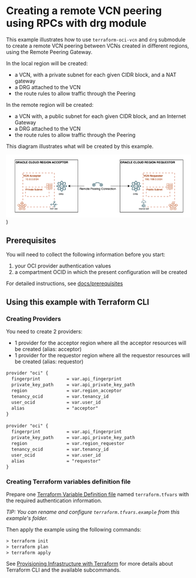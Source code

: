 # Creating a remote VCN peering using RPCs with drg module

[Terraform Variable Definition file]:https://www.terraform.io/docs/language/values/variables.html#variable-definitions-tfvars-files
[Input Variables]:https://www.terraform.io/docs/language/values/variables.html
[Local Values]:https://www.terraform.io/docs/language/values/locals.html
[Named Values]:https://www.terraform.io/docs/language/expressions/references.html
[docs/prerequisites]:https://github.com/oracle-terraform-modules/terraform-oci-vcn/blob/main/docs/prerequisites.adoc
[docs/terraformoptions]:https://github.com/oracle-terraform-modules/terraform-oci-vcn/blob/main/docs/terraformoptions.adoc
[docs/routing_rules]:https://github.com/oracle-terraform-modules/terraform-oci-vcn/blob/main/docs/routing_rules.adoc
[Provisioning Infrastructure with Terraform]:https://www.terraform.io/docs/cli/run/index.html

This example illustrates how to use `terraform-oci-vcn` and `drg` submodule to create a remote VCN peering between VCNs created in different regions, using the Remote Peering Gateway.

In the local region will be created: 
- a VCN, with a private subnet for each given CIDR block, and a NAT gateway
- a DRG attached to the VCN
- the route rules to allow traffic through the Peering

In the remote region will be created:
- a VCN with, a public subnet for each given CIDR block, and an Internet Gateway
- a DRG attached to the VCN
- the route rules to allow traffic through the Peering

This diagram illustrates what will be created by this example.

![diagram](../../..//docs/images/network_remote_peering_basic.png))

## Prerequisites

You will need to collect the following information before you start:

1. your OCI provider authentication values
2. a compartment OCID in which the present configuration will be created

For detailed instructions, see [docs/prerequisites]

## Using this example with Terraform CLI

### Creating Providers

You need to create 2 providers:
* 1 provider for the acceptor region where all the acceptor resources will be created (alias: acceptor)
* 1 provider for the requestor region where all the requestor resources will be created (alias: requestor)

```
provider "oci" {
  fingerprint          = var.api_fingerprint
  private_key_path     = var.api_private_key_path
  region               = var.region_acceptor
  tenancy_ocid         = var.tenancy_id
  user_ocid            = var.user_id
  alias                = "acceptor"
}

provider "oci" {
  fingerprint          = var.api_fingerprint
  private_key_path     = var.api_private_key_path
  region               = var.region_requestor
  tenancy_ocid         = var.tenancy_id
  user_ocid            = var.user_id
  alias                = "requestor"
}
```

### Creating Terraform variables definition file

Prepare one [Terraform Variable Definition file] named `terraform.tfvars` with the required authentication information.

*TIP: You can rename and configure `terraform.tfvars.example` from this example's folder.*

Then apply the example using the following commands:

```shell
> terraform init
> terraform plan
> terraform apply
```

See [Provisioning Infrastructure with Terraform] for more details about Terraform CLI and the available subcommands.
